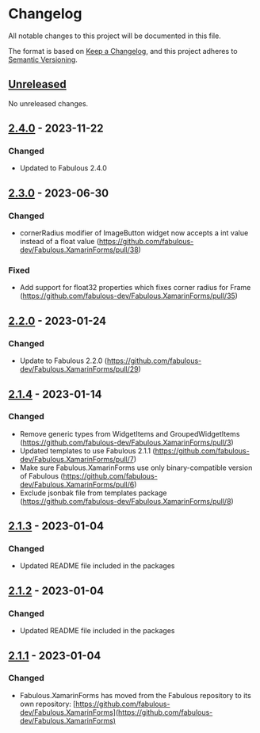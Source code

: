 # Changelog

All notable changes to this project will be documented in this file.

The format is based on [Keep a Changelog](https://keepachangelog.com/en/1.0.0/),
and this project adheres to [Semantic Versioning](https://semver.org/spec/v2.0.0.html).

## [Unreleased]

No unreleased changes.

## [2.4.0] - 2023-11-22

### Changed
- Updated to Fabulous 2.4.0

## [2.3.0] - 2023-06-30

### Changed
- cornerRadius modifier of ImageButton widget now accepts a int value instead of a float value (https://github.com/fabulous-dev/Fabulous.XamarinForms/pull/38)

### Fixed
- Add support for float32 properties which fixes corner radius for Frame (https://github.com/fabulous-dev/Fabulous.XamarinForms/pull/35)

## [2.2.0] - 2023-01-24

### Changed
- Update to Fabulous 2.2.0 (https://github.com/fabulous-dev/Fabulous.XamarinForms/pull/29)

## [2.1.4] - 2023-01-14

### Changed
- Remove generic types from WidgetItems and GroupedWidgetItems (https://github.com/fabulous-dev/Fabulous.XamarinForms/pull/3)
- Updated templates to use Fabulous 2.1.1 (https://github.com/fabulous-dev/Fabulous.XamarinForms/pull/7)
- Make sure Fabulous.XamarinForms use only binary-compatible version of Fabulous (https://github.com/fabulous-dev/Fabulous.XamarinForms/pull/6)
- Exclude jsonbak file from templates package (https://github.com/fabulous-dev/Fabulous.XamarinForms/pull/8)

## [2.1.3] - 2023-01-04

### Changed
- Updated README file included in the packages

## [2.1.2] - 2023-01-04

### Changed
- Updated README file included in the packages

## [2.1.1] - 2023-01-04

### Changed
- Fabulous.XamarinForms has moved from the Fabulous repository to its own repository: [https://github.com/fabulous-dev/Fabulous.XamarinForms](https://github.com/fabulous-dev/Fabulous.XamarinForms)

[unreleased]: https://github.com/fabulous-dev/Fabulous.XamarinForms/compare/2.4.0...HEAD
[2.4.0]: https://github.com/fabulous-dev/Fabulous.XamarinForms/releases/tag/2.4.0
[2.3.0]: https://github.com/fabulous-dev/Fabulous.XamarinForms/releases/tag/2.3.0
[2.2.0]: https://github.com/fabulous-dev/Fabulous.XamarinForms/releases/tag/2.2.0
[2.1.4]: https://github.com/fabulous-dev/Fabulous.XamarinForms/releases/tag/2.1.4
[2.1.3]: https://github.com/fabulous-dev/Fabulous.XamarinForms/releases/tag/2.1.3
[2.1.2]: https://github.com/fabulous-dev/Fabulous.XamarinForms/releases/tag/2.1.2
[2.1.1]: https://github.com/fabulous-dev/Fabulous.XamarinForms/releases/tag/2.1.1
